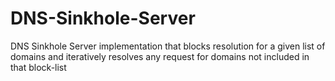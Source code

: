# DNS-Sinkhole-Server
DNS Sinkhole Server implementation that blocks resolution for a given list of domains and iteratively resolves any request for domains not included in that block-list
